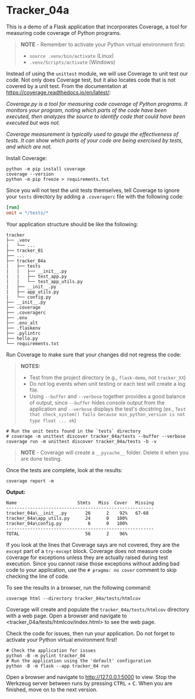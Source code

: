 # Tracker_04a

This is a demo of a Flask application that incorporates Coverage, a tool for measuring code coverage of Python programs.

> **NOTE** - Remember to activate your Python virtual environment first:
>
> - `source .venv/bin/activate` (Linux)
> - `.venv/Scripts/activate` (Windows)

Instead of using the `unittest` module, we will use Coverage to unit test our code. Not only does Coverage test, but it also locates code that is not covered by a unit test. From the documentation at <https://coverage.readthedocs.io/en/latest/>:

*Coverage.py is a tool for measuring code coverage of Python programs. It monitors your program, noting which parts of the code have been executed, then analyzes the source to identify code that could have been executed but was not.*

*Coverage measurement is typically used to gauge the effectiveness of tests. It can show which parts of your code are being exercised by tests, and which are not.*

Install Coverage:

```shell
python -m pip install coverage
coverage --version
python -m pip freeze > requirements.txt
```

Since you will not test the unit tests themselves, tell Coverage to ignore your `tests` directory by adding a `.coveragerc` file with the following code:

```ini
[run]
omit = */tests/*
```

Your application structure should be like the following:

```text
tracker
├── .venv
|   └── ...
├── tracker_01
├── ...
├── tracker_04a
|   ├── tests
|   |   ├── __init__.py
|   |   ├── test_app.py
|   |   └── test_app_utils.py
|   ├── __init__.py
|   ├── app_utils.py
|   └── config.py
├── __init__.py
├── .coverage
├── .coveragerc
├── .env
├── .env_alt
├── .flaskenv
├── .pylintrc
├── hello.py
└── requirements.txt
```

Run Coverage to make sure that your changes did not regress the code:

> **NOTES:**
>
> - Test from the project directory (e.g., `flask-demo`, not `tracker_XX`)
> - Do not log events when unit testing or each test will create a log file.
> - Using `--buffer` and `--verbose` together provides a good balance of output,
>   since `--buffer` hides console output from the application
>   and `--verbose` displays the test's docstring
>   (ex., `Test that check_system() fails because min_python_version is not type float ... ok`)

```shell
# Run the unit tests found in the `tests` directory
# coverage -m unittest discover tracker_04a/tests --buffer --verbose
coverage run -m unittest discover tracker_04a/tests -b -v
```

> **NOTE** - Coverage will create a `__pycache__` folder. Delete it when you are done testing.

Once the tests are complete, look at the results:

```shell
coverage report -m
```

**Output:**

```text
Name                       Stmts   Miss  Cover   Missing
--------------------------------------------------------
tracker_04a\__init__.py       26      2    92%   67-68
tracker_04a\app_utils.py      24      0   100%
tracker_04a\config.py          6      0   100%
--------------------------------------------------------
TOTAL                         56      2    96%
```

If you look at the lines that Coverage says are not covered, they are the `except` part of a `try-except` block. Coverage does not measure code coverage for exceptions unless they are actually raised during test execution. Since you cannot raise those exceptions without adding bad code to your application, use the `# pragma: no cover` comment to skip checking the line of code.

To see the results in a browser, run the following command:

```shell
coverage html --directory tracker_04a/tests/htmlcov
```

Coverage will create and populate the `tracker_04a/tests/htmlcov` directory with a web page. Open a browser and navigate to <tracker_04a/tests/htmlcov/index.html> to see the web page.

Check the code for issues, then run your application. Do not forget to activate your Python virtual environment first!

```shell
# Check the application for issues
python -B -m pylint tracker_04
# Run the application using the 'default' configuration
python -B -m flask --app tracker_04 run
```

Open a browser and navigate to <http://127.0.0.1:5000> to view. Stop the Werkzeug server between runs by pressing <kbd>CTRL</kbd> +  <kbd>C</kbd>. When you are finished, move on to the next version.
